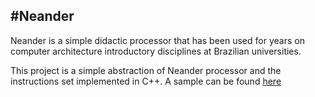#Neander
---

Neander is a simple didactic processor that has been used for years on computer architecture introductory
disciplines at Brazilian universities.

This project is a simple abstraction of Neander processor and the instructions set implemented in C++. A sample can be found [here](https://github.com/pietrocaselani/Neander/blob/master/Sample/main.cpp)